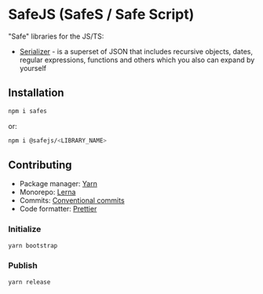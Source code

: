 # SafeJS (SafeS / Safe Script)

"Safe" libraries for the JS/TS:

-   [Serializer](https://github.com/KrickRay/safejs/tree/main/packages/serializer) - is a superset of JSON that includes recursive objects, dates, regular expressions, functions and others which you also can expand by yourself

## Installation

```sh
npm i safes
```

or:

```sh
npm i @safejs/<LIBRARY_NAME>
```

## Contributing

-   Package manager: [Yarn](https://yarnpkg.com/)
-   Monorepo: [Lerna](https://github.com/lerna/lerna)
-   Commits: [Conventional commits](https://www.conventionalcommits.org/en/v1.0.0/#summary)
-   Code formatter: [Prettier](https://prettier.io/)

### Initialize

```sh
yarn bootstrap
```

### Publish

```sh
yarn release
```
